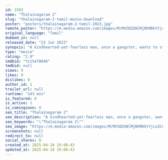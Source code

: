 ```yaml
---
id: 3393
name: "Thalainagaram 2"
slug: "thalainagaram-2-tamil-movie-download"
poster: "posters/thalainagaram-2-tamil-2023.jpg"
remote_poster: "https://m.media-amazon.com/images/M/MV5BZGNlMjNhMDktYjcxZC00ZTMyLTk1ZWEtOGJjYzc2YTllMmQ1XkEyXkFqcGdeQXVyMTU0ODI1NTA2._V1_SX300.jpg"
original_language: "Tamil"
dubbed_in: null
released_date: "23 Jun 2023"
synopsis: "A kindhearted-yet-fearless man, once a gangster, wants to stay away from the problems around him. But the three criminals who rule the city won't let him be the same."
type: "movie"
rating: "2.9"
imdbid: "tt15478046"
tmdbid: null
views: 0
likes: 0
dislikes: 0
author_id: 1
trailer_url: null
runtime: "143 min"
is_featured: 0
is_active: 1
is_comingsoon: 0
seo_title: "Thalainagaram 2"
seo_description: "A kindhearted-yet-fearless man, once a gangster, wants to stay away from the problems around him. But the three criminals who rule the city won't let him be the same."
seo_keywords: "\"Thalainagaram 2\""
seo_image: "https://m.media-amazon.com/images/M/MV5BZGNlMjNhMDktYjcxZC00ZTMyLTk1ZWEtOGJjYzc2YTllMmQ1XkEyXkFqcGdeQXVyMTU0ODI1NTA2._V1_SX300.jpg"
screenshots: null
redirect_to: null
social_shares: 0
created_at: 2025-04-18 19:08:43
updated_at: 2025-04-18 19:08:43
---
```


